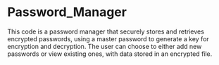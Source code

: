 # Password_Manager
This code is a password manager that securely stores and retrieves encrypted passwords, using a master password to generate a key for encryption and decryption. The user can choose to either add new passwords or view existing ones, with data stored in an encrypted file.
